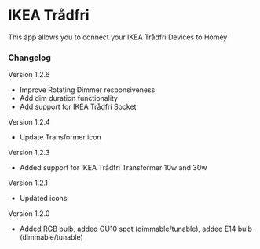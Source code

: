 # IKEA Trådfri

This app allows you to connect your IKEA Trådfri Devices to Homey

### Changelog
Version 1.2.6
* Improve Rotating Dimmer responsiveness
* Add dim duration functionality
* Add support for IKEA Trådfri Socket

Version 1.2.4
* Update Transformer icon

Version 1.2.3
* Added support for IKEA Trådfri Transformer 10w and 30w

Version 1.2.1
* Updated icons

Version 1.2.0
* Added RGB bulb, added GU10 spot (dimmable/tunable), added E14 bulb (dimmable/tunable)
